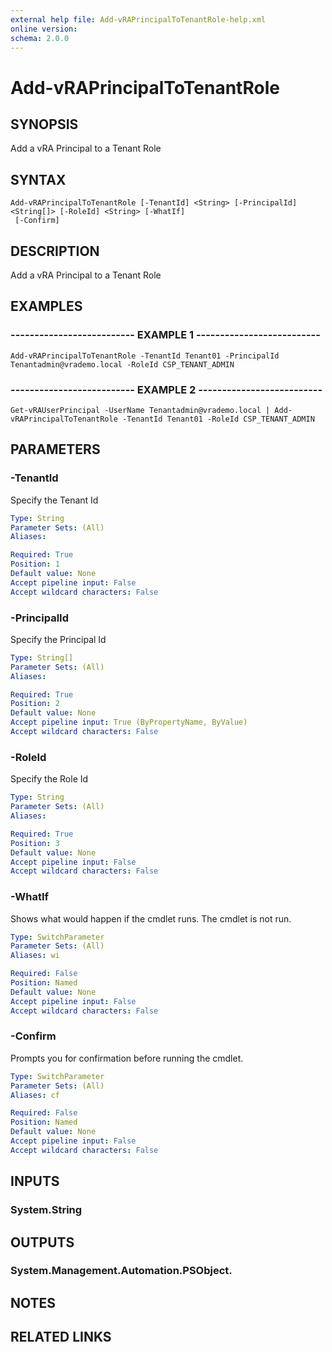 ```yaml
---
external help file: Add-vRAPrincipalToTenantRole-help.xml
online version: 
schema: 2.0.0
---
```


# Add-vRAPrincipalToTenantRole

## SYNOPSIS
Add a vRA Principal to a Tenant Role

## SYNTAX

```
Add-vRAPrincipalToTenantRole [-TenantId] <String> [-PrincipalId] <String[]> [-RoleId] <String> [-WhatIf]
 [-Confirm]
```

## DESCRIPTION
Add a vRA Principal to a Tenant Role

## EXAMPLES

### -------------------------- EXAMPLE 1 --------------------------
```
Add-vRAPrincipalToTenantRole -TenantId Tenant01 -PrincipalId Tenantadmin@vrademo.local -RoleId CSP_TENANT_ADMIN
```

### -------------------------- EXAMPLE 2 --------------------------
```
Get-vRAUserPrincipal -UserName Tenantadmin@vrademo.local | Add-vRAPrincipalToTenantRole -TenantId Tenant01 -RoleId CSP_TENANT_ADMIN
```

## PARAMETERS

### -TenantId
Specify the Tenant Id

```yaml
Type: String
Parameter Sets: (All)
Aliases: 

Required: True
Position: 1
Default value: None
Accept pipeline input: False
Accept wildcard characters: False
```

### -PrincipalId
Specify the Principal Id

```yaml
Type: String[]
Parameter Sets: (All)
Aliases: 

Required: True
Position: 2
Default value: None
Accept pipeline input: True (ByPropertyName, ByValue)
Accept wildcard characters: False
```

### -RoleId
Specify the Role Id

```yaml
Type: String
Parameter Sets: (All)
Aliases: 

Required: True
Position: 3
Default value: None
Accept pipeline input: False
Accept wildcard characters: False
```

### -WhatIf
Shows what would happen if the cmdlet runs.
The cmdlet is not run.

```yaml
Type: SwitchParameter
Parameter Sets: (All)
Aliases: wi

Required: False
Position: Named
Default value: None
Accept pipeline input: False
Accept wildcard characters: False
```

### -Confirm
Prompts you for confirmation before running the cmdlet.

```yaml
Type: SwitchParameter
Parameter Sets: (All)
Aliases: cf

Required: False
Position: Named
Default value: None
Accept pipeline input: False
Accept wildcard characters: False
```

## INPUTS

### System.String

## OUTPUTS

### System.Management.Automation.PSObject.

## NOTES

## RELATED LINKS

